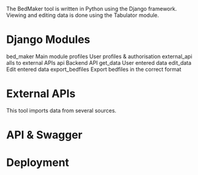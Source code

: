 The BedMaker tool is written in Python using the Django framework.  Viewing and editing data is done using the Tabulator module.

# Django Modules

bed_maker Main module
profiles User profiles & authorisation
external_api alls to external APIs
api Backend API
get_data User entered data
edit_data Edit entered data
export_bedfiles Export bedfiles in the correct format



# External APIs
This tool imports data from several sources.


# API & Swagger

# Deployment